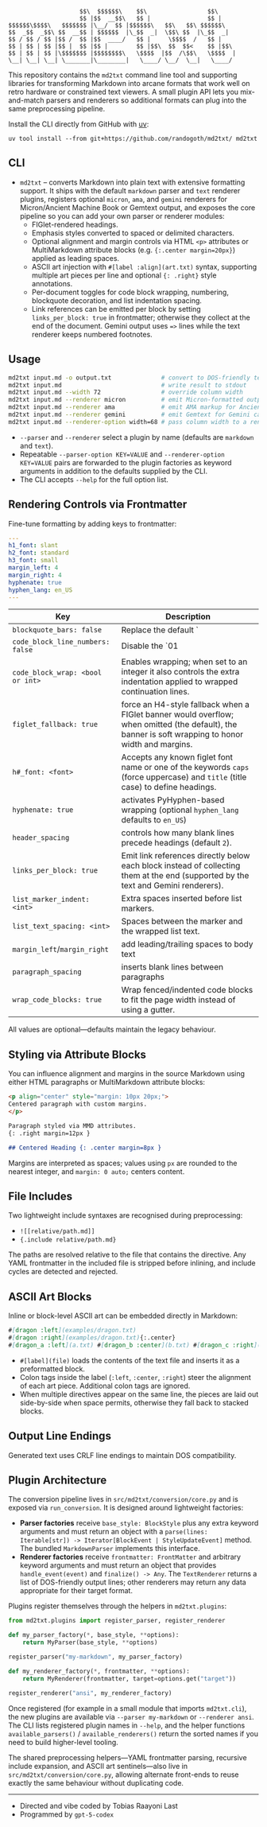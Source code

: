 ```
                    $$\  $$$$$$\    $$\                 $$\     
                    $$ |$$  __$$\   $$ |                $$ |    
$$$$$$\$$$$\   $$$$$$$ |\__/  $$ |$$$$$$\   $$\   $$\ $$$$$$\   
$$  _$$  _$$\ $$  __$$ | $$$$$$  |\_$$  _|  \$$\ $$  |\_$$  _|  
$$ / $$ / $$ |$$ /  $$ |$$  ____/   $$ |     \$$$$  /   $$ |    
$$ | $$ | $$ |$$ |  $$ |$$ |        $$ |$$\  $$  $$<    $$ |$$\ 
$$ | $$ | $$ |\$$$$$$$ |$$$$$$$$\   \$$$$  |$$  /\$$\   \$$$$  |
\__| \__| \__| \_______|\________|   \____/ \__/  \__|   \____/ 
```

This repository contains the `md2txt` command line tool and supporting libraries for transforming Markdown into arcane formats that work well on retro hardware or constrained text viewers. A small plugin API lets you mix-and-match parsers and renderers so additional formats can plug into the same preprocessing pipeline.

Install the CLI directly from GitHub with [uv](https://github.com/astral-sh/uv): 

```
uv tool install --from git+https://github.com/randogoth/md2txt/ md2txt
```

## CLI

- `md2txt` – converts Markdown into plain text with extensive formatting support. It ships with the default `markdown` parser and `text` renderer plugins, registers optional `micron`, `ama`, and `gemini` renderers for Micron/Ancient Machine Book or Gemtext output, and exposes the core pipeline so you can add your own parser or renderer modules:
  - FIGlet-rendered headings.
  - Emphasis styles converted to spaced or delimited characters.
  - Optional alignment and margin controls via HTML `<p>` attributes or MultiMarkdown attribute blocks (e.g. `{:.center margin=20px}`) applied as leading spaces.
  - ASCII art injection with `#[label :align](art.txt)` syntax, supporting multiple art pieces per line and optional `{: .right}` style annotations.
  - Per-document toggles for code block wrapping, numbering, blockquote decoration, and list indentation spacing.
  - Link references can be emitted per block by setting `links_per_block: true` in frontmatter; otherwise they collect at the end of the document. Gemini output uses `=>` lines while the text renderer keeps numbered footnotes.

## Usage

```bash
md2txt input.md -o output.txt              # convert to DOS-friendly text
md2txt input.md                            # write result to stdout
md2txt input.md --width 72                 # override column width
md2txt input.md --renderer micron          # emit Micron-formatted output for NomadNet
md2txt input.md --renderer ama             # emit AMA markup for Ancient Machine Book
md2txt input.md --renderer gemini          # emit Gemtext for Gemini capsules
md2txt input.md --renderer-option width=68 # pass column width to a renderer
```

 - `--parser` and `--renderer` select a plugin by name (defaults are `markdown` and `text`).
 - Repeatable `--parser-option KEY=VALUE` and `--renderer-option KEY=VALUE` pairs are forwarded to the plugin factories as keyword arguments in addition to the defaults supplied by the CLI.
 - The CLI accepts `--help` for the full option list.

## Rendering Controls via Frontmatter

Fine-tune formatting by adding keys to frontmatter:

```yaml
---
h1_font: slant
h2_font: standard
h3_font: small
margin_left: 4
margin_right: 4
hyphenate: true
hyphen_lang: en_US
---
```

| Key | Description |
| --- | --- |
| `blockquote_bars: false` | Replace the default `|` prefix with three spaces. |
| `code_block_line_numbers: false` | Disable the `01 |` gutter in wrapped or unwrapped code blocks. |
| `code_block_wrap: <bool or int>` | Enables wrapping; when set to an integer it also controls the extra indentation applied to wrapped continuation lines. |
| `figlet_fallback: true` | force an H4-style fallback when a FIGlet banner would overflow; when omitted (the default), the banner is soft wrapping to honor width and margins. |
| `h#_font: <font>` | Accepts any known figlet font name or one of the keywords `caps` (force uppercase) and `title` (title case) to define headings.
| `hyphenate: true` | activates PyHyphen-based wrapping (optional `hyphen_lang` defaults to `en_US`) |
| `header_spacing` | controls how many blank lines precede headings (default `2`). |
| `links_per_block: true` | Emit link references directly below each block instead of collecting them at the end (supported by the text and Gemini renderers). |
| `list_marker_indent: <int>` | Extra spaces inserted before list markers. |
| `list_text_spacing: <int>` | Spaces between the marker and the wrapped list text. |
| `margin_left`/`margin_right` | add leading/trailing spaces to body text |
| `paragraph_spacing` | inserts blank lines between paragraphs |
| `wrap_code_blocks: true` | Wrap fenced/indented code blocks to fit the page width instead of using a gutter. |

All values are optional—defaults maintain the legacy behaviour.


## Styling via Attribute Blocks

You can influence alignment and margins in the source Markdown using either HTML paragraphs or MultiMarkdown attribute blocks:

```markdown
<p align="center" style="margin: 10px 20px;">
Centered paragraph with custom margins.
</p>

Paragraph styled via MMD attributes.
{: .right margin=12px }

## Centered Heading {: .center margin=8px }
```

Margins are interpreted as spaces; values using `px` are rounded to the nearest integer, and `margin: 0 auto;` centers content.

## File Includes

Two lightweight include syntaxes are recognised during preprocessing:

- `![[relative/path.md]]`
- `{.include relative/path.md}`

The paths are resolved relative to the file that contains the directive. Any YAML frontmatter in the included file is stripped before inlining, and include cycles are detected and rejected.

## ASCII Art Blocks

Inline or block-level ASCII art can be embedded directly in Markdown:

```markdown
#[dragon :left](examples/dragon.txt)
#[dragon :right](examples/dragon.txt){:.center}
#[dragon_a :left](a.txt) #[dragon_b :center](b.txt) #[dragon_c :right](c.txt)
```

- `#[label](file)` loads the contents of the text file and inserts it as a preformatted block.
- Colon tags inside the label (`:left`, `:center`, `:right`) steer the alignment of each art piece. Additional colon tags are ignored.
- When multiple directives appear on the same line, the pieces are laid out side-by-side when space permits, otherwise they fall back to stacked blocks.

## Output Line Endings

Generated text uses CRLF line endings to maintain DOS compatibility.

## Plugin Architecture

The conversion pipeline lives in `src/md2txt/conversion/core.py` and is exposed via `run_conversion`. It is designed around lightweight factories:

- **Parser factories** receive `base_style: BlockStyle` plus any extra keyword arguments and must return an object with a `parse(lines: Iterable[str]) -> Iterator[BlockEvent | StyleUpdateEvent]` method. The bundled `MarkdownParser` implements this interface.
- **Renderer factories** receive `frontmatter: FrontMatter` and arbitrary keyword arguments and must return an object that provides `handle_event(event)` and `finalize() -> Any`. The `TextRenderer` returns a list of DOS-friendly output lines; other renderers may return any data appropriate for their target format.

Plugins register themselves through the helpers in `md2txt.plugins`:

```python
from md2txt.plugins import register_parser, register_renderer

def my_parser_factory(*, base_style, **options):
    return MyParser(base_style, **options)

register_parser("my-markdown", my_parser_factory)
```

```python
def my_renderer_factory(*, frontmatter, **options):
    return MyRenderer(frontmatter, target=options.get("target"))

register_renderer("ansi", my_renderer_factory)
```

Once registered (for example in a small module that imports `md2txt.cli`), the new plugins are available via `--parser my-markdown` or `--renderer ansi`. The CLI lists registered plugin names in `--help`, and the helper functions `available_parsers()` / `available_renderers()` return the sorted names if you need to build higher-level tooling.

The shared preprocessing helpers—YAML frontmatter parsing, recursive include expansion, and ASCII art sentinels—also live in `src/md2txt/conversion/core.py`, allowing alternate front-ends to reuse exactly the same behaviour without duplicating code.

---

* Directed and vibe coded by Tobias Raayoni Last
* Programmed by `gpt-5-codex`
